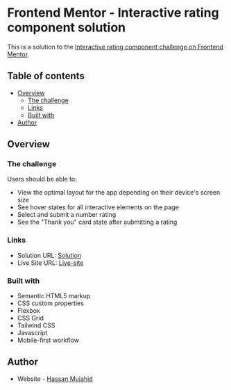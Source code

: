 # Frontend Mentor - Interactive rating component solution

This is a solution to the [Interactive rating component challenge on Frontend Mentor](https://www.frontendmentor.io/challenges/interactive-rating-component-koxpeBUmI).

## Table of contents

- [Overview](#overview)
  - [The challenge](#the-challenge)
  - [Links](#links)
  - [Built with](#built-with)
- [Author](#author)

## Overview

### The challenge

Users should be able to:

- View the optimal layout for the app depending on their device's screen size
- See hover states for all interactive elements on the page
- Select and submit a number rating
- See the "Thank you" card state after submitting a rating

### Links

- Solution URL: [Solution](https://github.com/Netixsol-Innovator-Internship/Hassan-Mujahid/tree/main/Week2/Day-3)
- Live Site URL: [Live-site](https://interactive-rating-solution-by-hassan.netlify.app/)

### Built with

- Semantic HTML5 markup
- CSS custom properties
- Flexbox
- CSS Grid
- Tailwind CSS
- Javascript
- Mobile-first workflow

## Author

- Website - [Hassan Mujahid](https://interactive-rating-solution-by-hassan.netlify.app/)

